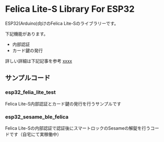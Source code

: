 # Felica Lite-S Library For ESP32
ESP32(Arduino)向けのFelica Lite-Sのライブラリーです。

下記機能があります。
- 内部認証
- カード鍵の発行

詳しい詳細は下記記事を参考
[xxxx](https://xxxx)

## サンプルコード

### esp32_felia_lite_test
Felica Lite-S内部認証とカード鍵の発行を行うサンプルです

### esp32_sesame_ble_felica
Felica Lite-Sの内部認証で認証後にスマートロックのSesameの解錠を行うコードです（自宅にて実稼働中）

